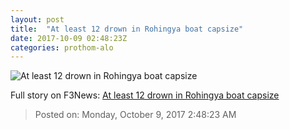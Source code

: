 ```yaml
---
layout: post
title:  "At least 12 drown in Rohingya boat capsize"
date: 2017-10-09 02:48:23Z
categories: prothom-alo
---
```


![At least 12 drown in Rohingya boat capsize](http://en.prothom-alo.com/contents/cache/images/1200x630x1/uploads/media/2017/10/09/850f07698e683b15fd260b86bcccb094-boat.jpg?jadewits_media_id=151525)




Full story on F3News: [At least 12 drown in Rohingya boat capsize](http://www.f3nws.com/n/qyNRWC)

> Posted on: Monday, October 9, 2017 2:48:23 AM
